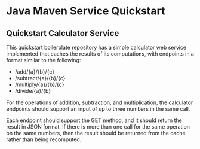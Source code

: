 # Java Maven Service Quickstart

## Quickstart Calculator Service

This quickstart boilerplate repository has a simple calculator web service implemented that caches the results of its computations, with endpoints in a format similar to the following:

- /add/{a}/{b}/{c}
- /subtract/{a}/{b}/{c}
- /multiply/{a}/{b}/{c}
- /divide/{a}/{b}

For the operations of addition, subtraction, and multiplication, the calculator endpoints should support an input of up to three numbers in the same call.

Each endpoint should support the GET method, and it should return the result in JSON format. If there is more than one call for the same operation on the same numbers, then the result should be returned from the cache rather than being recomputed. 
